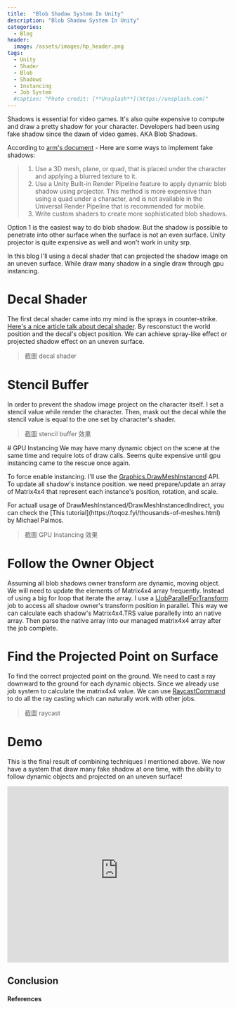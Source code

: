 ```yaml
---
title:  "Blob Shadow System In Unity"
description: "Blob Shadow System In Unity"
categories:
  - Blog
header:
  image: /assets/images/hp_header.png
tags:
  - Unity
  - Shader
  - Blob
  - Shadows
  - Instancing
  - Job System
  #caption: "Photo credit: [**Unsplash**](https://unsplash.com)"
---
```

Shadows is essential for video games. It's also quite expensive to compute and draw a pretty shadow for your character.
Developers had been using fake shadow since the dawn of video games. AKA Blob Shadows.

According to [arm's document](https://developer.arm.com/documentation/102109/0100/Fake-as-much-as-possible) - 
Here are some ways to implement fake shadows:
> 1. Use a 3D mesh, plane, or quad, that is placed under the character and applying a blurred texture to it.
> 2. Use a Unity Built-in Render Pipeline feature to apply dynamic blob shadow using projector. This method is more expensive than using a quad under a character, and is not available in the Universal Render Pipeline that is recommended for mobile.
> 3. Write custom shaders to create more sophisticated blob shadows.

Option 1 is the easiest way to do blob shadow. But the shadow is possible to penetrate into other surface when the surface is not an even surface. Unity projector is quite expensive as well and won't work in unity srp. 

In this blog I'll using a decal shader that can projected the shadow image on an uneven surface. While draw many shadow in a single draw through gpu instancing.

# Decal Shader
The first decal shader came into my mind is the sprays in counter-strike. [Here's a nice article talk about decal shader](https://www.ronja-tutorials.com/post/054-unlit-dynamic-decals/#naive-world-reconstruction). By resconstuct the world position and the decal's object position. We can achieve spray-like effect or projected shadow effect on an uneven surface. 
> 截圖  decal shader

# Stencil Buffer
In order to prevent the shadow image project on the character itself. I set a stencil value while render the character. Then, mask out the decal while the stencil value is equal to the one set by character's shader.
> 截圖 stencil buffer 效果
<div class="notice--info text-justify" markdown="1">

</div>
# GPU Instancing
We may have many dynamic object on the scene at the same time and require lots of draw calls. Seems quite expensive until gpu instancing came to the rescue once again.

To force enable instancing. I'll use the [Graphics.DrawMeshInstanced](https://docs.unity3d.com/ScriptReference/Graphics.DrawMeshInstanced.html) API. To update all shadow's instance position. we need prepare/update an array of Matrix4x4 that represent each instance's position, rotation, and scale.

<div class="notice--info " markdown="1">
For actuall usage of DrawMeshInstanced/DrawMeshInstancedIndirect, you can check the [This tutorial](https://toqoz.fyi/thousands-of-meshes.html) by Michael Palmos.
</div>

> 截圖  GPU Instancing 效果

# Follow the Owner Object
Assuming all blob shadows owner transform are dynamic, moving object. We will need to update the elements of Matrix4x4 array frequently. Instead of using a big for loop that iterate the array. I use a [IJobParallelForTransform](https://docs.unity3d.com/ScriptReference/Jobs.IJobParallelForTransform.html) job to access all shadow owner's transform position in parallel. This way we can calculate each shadow's Matrix4x4.TRS value parallelly into an native array. Then parse the native array into our managed matrix4x4 array after the job complete.  

# Find the Projected Point on Surface
To find the correct projected point on the ground. We need to cast a ray downward to the ground for each dynamic objects. Since we already use job system to calculate the matrix4x4 value. We can use [RaycastCommand](https://docs.unity3d.com/ScriptReference/RaycastCommand.html) to do all the ray casting which can naturally work with other jobs.

> 截圖  raycast

# Demo
This is the final result of combining techniques I mentioned above. We now have a system that draw many fake shadow at one time, with the ability to follow dynamic objects and projected on an uneven surface!

<iframe width="100%" height="400" src="https://user-images.githubusercontent.com/13420668/135239766-328378aa-ca6c-4a0f-8a41-46c0cd872049.mp4" frameborder="0" allowfullscreen></iframe>

## Conclusion



#### References